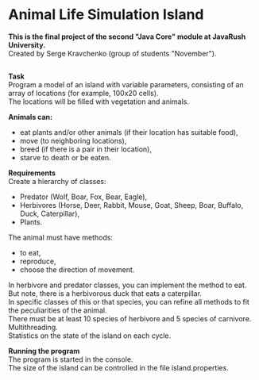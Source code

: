 # Animal Life Simulation Island<br>

**This is the final project of the second "Java Core" module at JavaRush University.**  <br>
Created by Serge Kravchenko (group of students "November").<br>
##
**Task**<br>
Program a model of an island with variable parameters, consisting of an array of locations (for example, 100x20 cells).<br> 
The locations will be filled with vegetation and animals.<br> 

**Animals can:**<br>
- eat plants and/or other animals (if their location has suitable food),
- move (to neighboring locations),
- breed (if there is a pair in their location),
- starve to death or be eaten.

**Requirements**<br>
Create a hierarchy of classes: 
- Predator (Wolf, Boar, Fox, Bear, Eagle), 
- Herbivores (Horse, Deer, Rabbit, Mouse, Goat, Sheep, Boar, Buffalo, Duck, Caterpillar), 
- Plants.

The animal must have methods:<br>
- to eat, 
- reproduce, 
- choose the direction of movement.<br>

In herbivore and predator classes, you can implement the method to eat. <br>
But note, there is a herbivorous duck that eats a caterpillar.<br>
In specific classes of this or that species, you can refine all methods to fit the peculiarities of the animal.<br>
There must be at least 10 species of herbivore and 5 species of carnivore.<br>
Multithreading.<br>
Statistics on the state of the island on each cycle.<br>

**Running the program**<br>
The program is started in the console.<br> 
The size of the island can be controlled in the file island.properties.<br>
